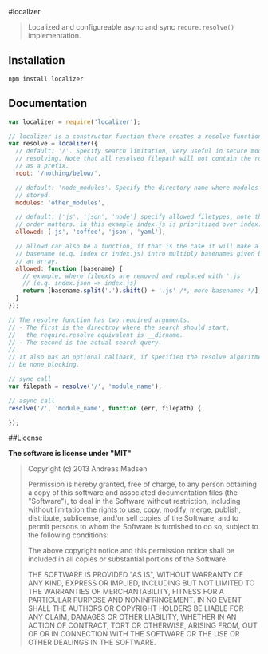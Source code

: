 #localizer

> Localized and configureable async and sync `requre.resolve()` implementation.

## Installation

```sheel
npm install localizer
```

## Documentation

```javascript
var localizer = require('localizer');

// localizer is a constructor function there creates a resolve function
var resolve = localizer({
  // default: '/'. Specify search limitation, very useful in secure module
  // resolving. Note that all resolved filepath will not contain the root
  // as a prefix.
  root: '/nothing/below/',

  // default: 'node_modules'. Specify the directory name where modules are
  // stored.
  modules: 'other_modules',

  // default: ['js', 'json', 'node'] specify allowed filetypes, note that the
  // order matters. in this example index.js is prioritized over index.coffee
  allowed: ['js', 'coffee', 'json', 'yaml'],

  // allowd can also be a function, if that is the case it will make a single
  // basename (e.q. index or index.js) intro multiply basenames given by
  // an array.
  allowed: function (basename) {
    // example, where fileexts are removed and replaced with '.js'
    // (e.q. index.json => index.js)
    return [basename.split('.').shift() + '.js' /*, more basenames */];
  }
});

// The resolve function has two required arguments.
// - The first is the directroy where the search should start,
//   the require.resolve equivalent is __dirname.
// - The second is the actual search query.
//
// It also has an optional callback, if specified the resolve algoritme will
// be none blocking.

// sync call
var filepath = resolve('/', 'module_name');

// async call
resolve('/', 'module_name', function (err, filepath) {

});
```

##License

**The software is license under "MIT"**

> Copyright (c) 2013 Andreas Madsen
>
> Permission is hereby granted, free of charge, to any person obtaining a copy
> of this software and associated documentation files (the "Software"), to deal
> in the Software without restriction, including without limitation the rights
> to use, copy, modify, merge, publish, distribute, sublicense, and/or sell
> copies of the Software, and to permit persons to whom the Software is
> furnished to do so, subject to the following conditions:
>
> The above copyright notice and this permission notice shall be included in
> all copies or substantial portions of the Software.
>
> THE SOFTWARE IS PROVIDED "AS IS", WITHOUT WARRANTY OF ANY KIND, EXPRESS OR
> IMPLIED, INCLUDING BUT NOT LIMITED TO THE WARRANTIES OF MERCHANTABILITY,
> FITNESS FOR A PARTICULAR PURPOSE AND NONINFRINGEMENT. IN NO EVENT SHALL THE
> AUTHORS OR COPYRIGHT HOLDERS BE LIABLE FOR ANY CLAIM, DAMAGES OR OTHER
> LIABILITY, WHETHER IN AN ACTION OF CONTRACT, TORT OR OTHERWISE, ARISING FROM,
> OUT OF OR IN CONNECTION WITH THE SOFTWARE OR THE USE OR OTHER DEALINGS IN
> THE SOFTWARE.
